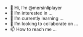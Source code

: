 - 👋 Hi, I’m @mersinliplayer
- 👀 I’m interested in ...
- 🌱 I’m currently learning ...
- 💞️ I’m looking to collaborate on ...
- 📫 How to reach me ...

<!---
mersinliplayer/mersinliplayer is a ✨ special ✨ repository because its `README.md` (this file) appears on your GitHub profile.
You can click the Preview link to take a look at your changes.
--->
